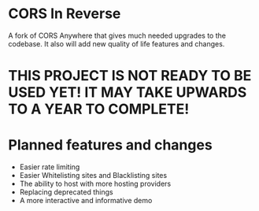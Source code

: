 # CORS In Reverse

A fork of CORS Anywhere that gives much needed upgrades to the codebase. It also will add new quality of life features and changes.

# THIS PROJECT IS NOT READY TO BE USED YET! IT MAY TAKE UPWARDS TO A YEAR TO COMPLETE!

# Planned features and changes
- Easier rate limiting
- Easier Whitelisting sites and Blacklisting sites
- The ability to host with more hosting providers
- Replacing deprecated things
- A more interactive and informative demo
